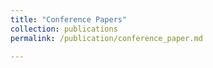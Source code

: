 ```yaml
---
title: "Conference Papers"
collection: publications
permalink: /publication/conference_paper.md

---
```


